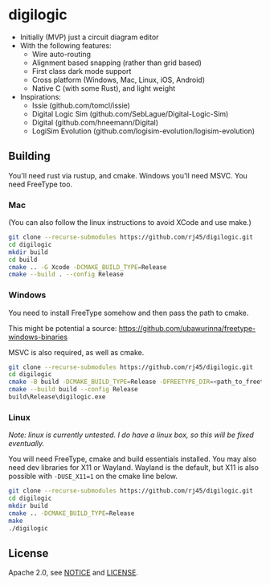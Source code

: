 # digilogic

- Initially (MVP) just a circuit diagram editor
- With the following features:
    - Wire auto-routing
    - Alignment based snapping (rather than grid based)
    - First class dark mode support
    - Cross platform (Windows, Mac, Linux, iOS, Android)
    - Native C (with some Rust), and light weight
- Inspirations:
    - Issie (github.com/tomcl/issie)
    - Digital Logic Sim (github.com/SebLague/Digital-Logic-Sim)
    - Digital (github.com/hneemann/Digital)
    - LogiSim Evolution (github.com/logisim-evolution/logisim-evolution)

## Building

You'll need rust via rustup, and cmake. Windows you'll need MSVC. You need FreeType too.

### Mac

(You can also follow the linux instructions to avoid XCode and use make.)

```sh
git clone --recurse-submodules https://github.com/rj45/digilogic.git
cd digilogic
mkdir build
cd build
cmake .. -G Xcode -DCMAKE_BUILD_TYPE=Release
cmake --build . --config Release
```

### Windows

You need to install FreeType somehow and then pass the path to cmake.

This might be potential a source: https://github.com/ubawurinna/freetype-windows-binaries

MSVC is also required, as well as cmake.

```sh
git clone --recurse-submodules https://github.com/rj45/digilogic.git
cd digilogic
cmake -B build -DCMAKE_BUILD_TYPE=Release -DFREETYPE_DIR=<path_to_freetype>
cmake --build build --config Release
build\Release\digilogic.exe
```

### Linux

*Note: linux is currently untested. I do have a linux box, so this will be fixed eventually.*

You will need FreeType, cmake and build essentials installed. You may also need dev libraries for X11 or Wayland. Wayland is the default, but X11 is also possible with `-DUSE_X11=1` on the cmake line below.

```sh
git clone --recurse-submodules https://github.com/rj45/digilogic.git
cd digilogic
mkdir build
cmake .. -DCMAKE_BUILD_TYPE=Release
make
./digilogic
```

## License

Apache 2.0, see [NOTICE](./NOTICE) and [LICENSE](./LICENSE).